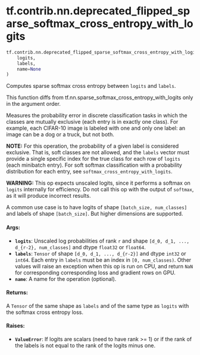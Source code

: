 <div itemscope itemtype="http://developers.google.com/ReferenceObject">
<meta itemprop="name" content="tf.contrib.nn.deprecated_flipped_sparse_softmax_cross_entropy_with_logits" />
<meta itemprop="path" content="Stable" />
</div>

# tf.contrib.nn.deprecated_flipped_sparse_softmax_cross_entropy_with_logits

``` python
tf.contrib.nn.deprecated_flipped_sparse_softmax_cross_entropy_with_logits(
    logits,
    labels,
    name=None
)
```

Computes sparse softmax cross entropy between `logits` and `labels`.

This function diffs from tf.nn.sparse_softmax_cross_entropy_with_logits only
in the argument order.

Measures the probability error in discrete classification tasks in which the
classes are mutually exclusive (each entry is in exactly one class).  For
example, each CIFAR-10 image is labeled with one and only one label: an image
can be a dog or a truck, but not both.

**NOTE:**  For this operation, the probability of a given label is considered
exclusive.  That is, soft classes are not allowed, and the `labels` vector
must provide a single specific index for the true class for each row of
`logits` (each minibatch entry).  For soft softmax classification with
a probability distribution for each entry, see
`softmax_cross_entropy_with_logits`.

**WARNING:** This op expects unscaled logits, since it performs a softmax
on `logits` internally for efficiency.  Do not call this op with the
output of `softmax`, as it will produce incorrect results.

A common use case is to have logits of shape `[batch_size, num_classes]` and
labels of shape `[batch_size]`. But higher dimensions are supported.

#### Args:


* <b>`logits`</b>: Unscaled log probabilities of rank `r` and shape
    `[d_0, d_1, ..., d_{r-2}, num_classes]` and dtype `float32` or `float64`.
* <b>`labels`</b>: `Tensor` of shape `[d_0, d_1, ..., d_{r-2}]` and dtype `int32` or
    `int64`. Each entry in `labels` must be an index in `[0, num_classes)`.
    Other values will raise an exception when this op is run on CPU, and
    return `NaN` for corresponding corresponding loss and gradient rows
    on GPU.
* <b>`name`</b>: A name for the operation (optional).


#### Returns:

A `Tensor` of the same shape as `labels` and of the same type as `logits`
with the softmax cross entropy loss.


#### Raises:

* <b>`ValueError`</b>: If logits are scalars (need to have rank >= 1) or if the rank
    of the labels is not equal to the rank of the logits minus one.